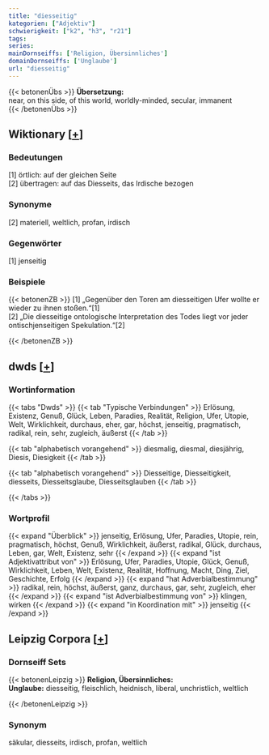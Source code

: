 ```yaml
---
title: "diesseitig"
kategorien: ["Adjektiv"]
schwierigkeit: ["k2", "h3", "r21"]
tags:
series:
mainDornseiffs: ['Religion, Übersinnliches']
domainDornseiffs: ['Unglaube']
url: "diesseitig"
---
```


{{< betonenÜbs >}}
**Übersetzung:**  
near, on this side, of this world, worldly-minded, secular, immanent  
{{< /betonenÜbs >}}

## Wiktionary [[+](https://de.wiktionary.org/wiki/diesseitig)]

### Bedeutungen
[1] örtlich: auf der gleichen Seite  
[2] übertragen: auf das Diesseits, das Irdische bezogen  

### Synonyme
[2] materiell, weltlich, profan, irdisch  

### Gegenwörter
[1] jenseitig  

### Beispiele
{{< betonenZB >}}
[1] „Gegenüber den Toren am diesseitigen Ufer wollte er wieder zu ihnen stoßen.“[1]  
[2] „Die diesseitige ontologische Interpretation des Todes liegt vor jeder ontischjenseitigen Spekulation.“[2]  

{{< /betonenZB >}}


## dwds [[+](https://www.dwds.de/wb/diesseitig)]

### Wortinformation
{{< tabs "Dwds" >}}
{{< tab "Typische Verbindungen" >}}
Erlösung, Existenz, Genuß, Glück, Leben, Paradies, Realität, Religion, Ufer, Utopie, Welt, Wirklichkeit, durchaus, eher, gar, höchst, jenseitig, pragmatisch, radikal, rein, sehr, zugleich, äußerst
{{< /tab >}}

{{< tab "alphabetisch vorangehend" >}}
diesmalig, diesmal, diesjährig, Diesis, Diesigkeit
{{< /tab >}}

{{< tab "alphabetisch vorangehend" >}}
Diesseitige, Diesseitigkeit, diesseits, Diesseitsglaube, Diesseitsglauben
{{< /tab >}}

{{< /tabs >}}

### Wortprofil
{{< expand "Überblick" >}} jenseitig, Erlösung, Ufer, Paradies, Utopie, rein, pragmatisch, höchst, Genuß, Wirklichkeit, äußerst, radikal, Glück, durchaus, Leben, gar, Welt, Existenz, sehr {{< /expand >}}
{{< expand "ist Adjektivattribut von" >}} Erlösung, Ufer, Paradies, Utopie, Glück, Genuß, Wirklichkeit, Leben, Welt, Existenz, Realität, Hoffnung, Macht, Ding, Ziel, Geschichte, Erfolg {{< /expand >}}
{{< expand "hat Adverbialbestimmung" >}} radikal, rein, höchst, äußerst, ganz, durchaus, gar, sehr, zugleich, eher {{< /expand >}}
{{< expand "ist Adverbialbestimmung von" >}} klingen, wirken {{< /expand >}}
{{< expand "in Koordination mit" >}} jenseitig {{< /expand >}}

## Leipzig Corpora [[+](https://corpora.uni-leipzig.de/en/res?word=diesseitig&corpusId=deu_newscrawl-public_2018)]

### Dornseiff Sets
{{< betonenLeipzig >}}
**Religion, Übersinnliches:**  
**Unglaube:** diesseitig, fleischlich, heidnisch, liberal, unchristlich, weltlich  

{{< /betonenLeipzig >}}

### Synonym
säkular, diesseits, irdisch, profan, weltlich

